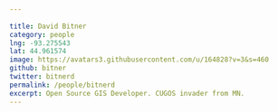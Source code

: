 ```yaml
---
 
title: David Bitner
category: people
lng: -93.275543
lat: 44.961574
image: https://avatars3.githubusercontent.com/u/164828?v=3&s=460
github: bitner
twitter: bitnerd
permalink: /people/bitnerd
excerpt: Open Source GIS Developer. CUGOS invader from MN.
---
```

